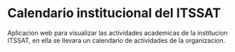 # Calendario institucional del ITSSAT

Aplicacion web para visualizar las actividades academicas de la institucion ITSSAT, en ella se llevara un calendario de actividades de la organizacion.

